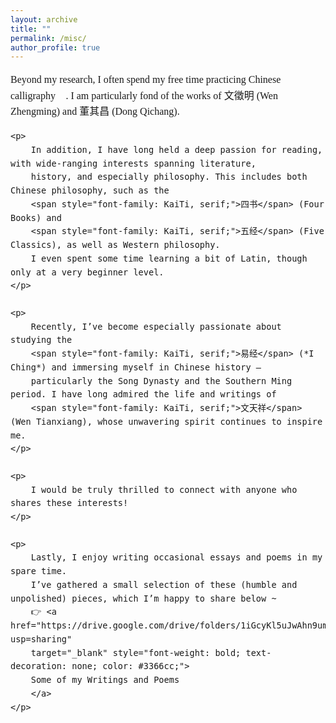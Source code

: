 ```yaml
---
layout: archive
title: ""
permalink: /misc/
author_profile: true
---
```


<div style="font-family: 'Times New Roman', serif; font-size: 16px; line-height: 1.6;">
    <p>
        Beyond my research, I often spend my free time practicing 
        <span style="font-family: KaiTi, serif;">Chinese calligraphy</span> 📜. 
        I am particularly fond of the works of <span style="font-family: KaiTi, serif;">文徵明</span> (Wen Zhengming) 
        and <span style="font-family: KaiTi, serif;">董其昌</span> (Dong Qichang).
    </p>

    <p>
        In addition, I have long held a deep passion for reading, with wide-ranging interests spanning literature, 
        history, and especially philosophy. This includes both Chinese philosophy, such as the 
        <span style="font-family: KaiTi, serif;">四书</span> (Four Books) and 
        <span style="font-family: KaiTi, serif;">五经</span> (Five Classics), as well as Western philosophy. 
        I even spent some time learning a bit of Latin, though only at a very beginner level.
    </p>

    <p>
        Recently, I’ve become especially passionate about studying the 
        <span style="font-family: KaiTi, serif;">易经</span> (*I Ching*) and immersing myself in Chinese history — 
        particularly the Song Dynasty and the Southern Ming period. I have long admired the life and writings of 
        <span style="font-family: KaiTi, serif;">文天祥</span> (Wen Tianxiang), whose unwavering spirit continues to inspire me.
    </p>

    <p>
        I would be truly thrilled to connect with anyone who shares these interests!
    </p>

    <p>
        Lastly, I enjoy writing occasional essays and poems in my spare time. 
        I’ve gathered a small selection of these (humble and unpolished) pieces, which I’m happy to share below ~ 
        👉 <a href="https://drive.google.com/drive/folders/1iGcyKl5uJwAhn9umMcvQY0Gch25MbL3Z?usp=sharing" 
        target="_blank" style="font-weight: bold; text-decoration: none; color: #3366cc;">
        Some of my Writings and Poems
        </a>
    </p>
</div>













<!--...

## School of Computing Summer Workshop, National University of Singapore

I had the privilege of being advised by Professor Hugh Anderson and collaborating with students from various universities from May to July. During this period, we focused on addressing the BREACK network attack and explored methods to prevent it.   

Our group work culminated in the production of a programe paper and a poster, which can be found here: [paper](../assets/IABAS-2023-7-24-Group7.pdf)/[poster](../assets/SWS3011_07 _Poster.pdf).


## Summer Camps

* 2024.07.20-2024.07-24  School of Mathematics and Statistics, Xi'an Jiaotong University. (Excellent Camper)

--> 


<!--...
![Photo with Prof. Anderson](photo_with_hugh.png){: width="400px" }  

<span style="font-size: 16px; font-weight: bold;">Photo with guidence Prof. Anderson, in NUS summer workshop</span>

--> 

